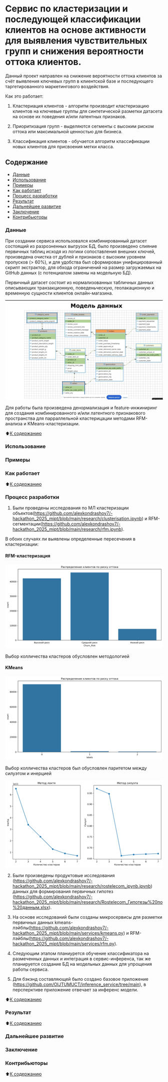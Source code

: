 # Сервис по кластеризации и последующей классификации клиентов на основе активности для выявления чувствительных групп и снижения вероятности оттока клиентов.


Данный проект направлен на снижение вероятности оттока клиентов за счёт выявления ключевых групп в клиентской базе и последующего таргетированного маркетингового воздействия.

Как это работает:

1. Кластериация клиентов - алгоритм производит кластеризацию клиентов на ключевые группы для синтетической разметки датасета на основе их поведения и/или латентных признаков.

2. Приоритизация групп - выделяются сегменты с высоким риском оттока или максимальной ценностью для бизнеса.

3. Классификация клиентов - обучается алгоритм классификации новых клиентов для присвоения метки класса.




## Содержание

- [Данные](README.md#Данные)
- [Использование](README.md#Использование)
- [Примеры](README.md#Примеры)
- [Как работает](README.md#Как-работает)
- [Процесс разработки](README.md#Процесс-разработки)
- [Результат](README.md#Результат)
- [Дальнейшее развитие](README.md#Дальнейшее-развитие)
- [Заключение](README.md#Заключение)
- [Контрибьюторы](README.md#Контрибьюторы)

### Данные

При создании сервиса использовался комбинированный датасет состоящий из разрозненных выгрузок БД, было произведено слияние первичных таблиц исходя из логики сопоставления внешних ключей, произведена очистка от дублей и признаков с высоким уровнем пропусков (> 60%), и для удобства был сформирован унифицированный скрипт экстрактор, для обхода ограничений на размер загружаемых на GitHub данных (с потенциалом замены на модельную БД).

Первичный датасет состоит из нормализованных табличных данных описывающих транзакционную, поведеньческую, геолакационную и временную сущности клиентов онлайн-магазина.

<img src = https://github.com/alexkondrashov7/-hackathon_2025_mipt/blob/main/schema_data.png>

Для работы была произведена денормализация и feature-инжиниринг для создания комбинированного и/или латентного признакового пространства для парраллельной кластерицации методами RFM-анализа и KMeans-кластеризации.



:arrow_up:[К содержанию](README.md#Содержание)


### Использование



### Примеры



### Как работает



:arrow_up:[К содержанию](README.md#Содержание)

### Процесс разработки

1. Были проведены исследования по МЛ кластеризации объектов(https://github.com/alexkondrashov7/-hackathon_2025_mipt/blob/main/research/clusterisation.ipynb) и RFM-сегментации(https://github.com/alexkondrashov7/-hackathon_2025_mipt/blob/main/research/rfm.ipynb).

В обоих случаях ли выявлены определенные пересечения в кластеризации:

#### RFM-кластеризация
<img src = https://github.com/alexkondrashov7/-hackathon_2025_mipt/blob/main/research/labels/rfm_chart.png>

Выбор колличества кластеров обусловлен методологией

#### KMeans
<img src = https://github.com/alexkondrashov7/-hackathon_2025_mipt/blob/main/research/labels/kmeans_chart.png>

Выбор колличества кластеров был обусловлен паритетом между силуэтом и инерцией

<img src =https://github.com/alexkondrashov7/-hackathon_2025_mipt/blob/main/research/labels/kmeans_chart_силуэт.png>


2. Были произведены продуктовые исследования (https://github.com/alexkondrashov7/-hackathon_2025_mipt/blob/main/research/rostelecom_ipynb.ipynb) данных для формирования первичных гипотез (https://github.com/alexkondrashov7/-hackathon_2025_mipt/blob/main/research/Rostelecom_Гипотезы%20по%20данным.xlsx).

3. На основе исследований были созданы микросервисы для разметки первичных данных kmeans-лэйблы(https://github.com/alexkondrashov7/-hackathon_2025_mipt/blob/main/services/kmeans.py) и RFM-лэйблы(https://github.com/alexkondrashov7/-hackathon_2025_mipt/blob/main/services/rfm.py).

4. Следующим этапом планиурется обучение классификатора на размеченных данных и интеграция в сервис-инференса, так же планируется создание БД на модельных данных для упрощения работы сервиса.

5. Для бэкэнд составляющей было создано базовое приложение (https://github.com/OIJTUMUCT/inference_service/tree/main), в персперктиве приложение отвечает за инференс модели.


:arrow_up:[К содержанию](README.md#Содержание)


### Результат



:arrow_up:[К содержанию](README.md#Содержание)


### Дальнейшее развитие



### Заключение




### Контрибьюторы

:arrow_up:[К содержанию](README.md#Содержание)

